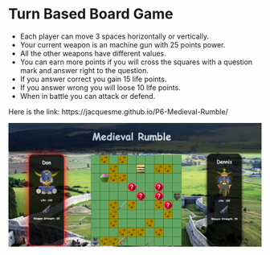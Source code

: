 <h1>Turn Based Board Game</h1>
<ul>
    <li>Each player can move 3 spaces horizontally or vertically.</li>
    <li>Your current weapon is an machine gun with 25 points power.</li>
    <li>All the other weapons have different values.</li>
    <li>You can earn more points if you will cross the squares with a question mark and answer right to the question.</li>
    <li>If you answer correct you gain 15 life points.</li>
    <li>If you answer wrong you will loose 10 life points.</li>
    <li>When in battle you can attack or defend.</li>
</ul>
<p>Here is the link: https://jacquesme.github.io/P6-Medieval-Rumble/</p>
<img src = "image/game1.png">
